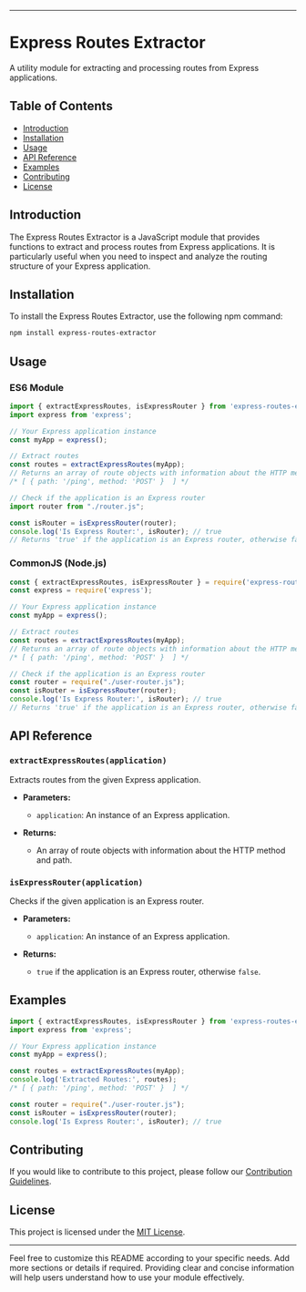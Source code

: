 
---

# Express Routes Extractor

A utility module for extracting and processing routes from Express applications.

## Table of Contents

- [Introduction](#introduction)
- [Installation](#installation)
- [Usage](#usage)
- [API Reference](#api-reference)
- [Examples](#examples)
- [Contributing](#contributing)
- [License](#license)

## Introduction

The Express Routes Extractor is a JavaScript module that provides functions to extract and process routes from Express applications. It is particularly useful when you need to inspect and analyze the routing structure of your Express application.

## Installation

To install the Express Routes Extractor, use the following npm command:

```bash
npm install express-routes-extractor
```

## Usage

### ES6 Module

```javascript
import { extractExpressRoutes, isExpressRouter } from 'express-routes-extractor';
import express from 'express';

// Your Express application instance
const myApp = express();

// Extract routes
const routes = extractExpressRoutes(myApp);
// Returns an array of route objects with information about the HTTP method and path.
/* [ { path: '/ping', method: 'POST' }  ] */

// Check if the application is an Express router
import router from "./router.js";

const isRouter = isExpressRouter(router);
console.log('Is Express Router:', isRouter); // true
// Returns 'true' if the application is an Express router, otherwise false.
```

### CommonJS (Node.js)

```javascript
const { extractExpressRoutes, isExpressRouter } = require('express-routes-extractor');
const express = require('express');

// Your Express application instance
const myApp = express();

// Extract routes
const routes = extractExpressRoutes(myApp);
// Returns an array of route objects with information about the HTTP method and path.
/* [ { path: '/ping', method: 'POST' }  ] */

// Check if the application is an Express router
const router = require("./user-router.js");
const isRouter = isExpressRouter(router);
console.log('Is Express Router:', isRouter); // true
// Returns 'true' if the application is an Express router, otherwise false.
```

## API Reference

### `extractExpressRoutes(application)`

Extracts routes from the given Express application.

- **Parameters:**
  - `application`: An instance of an Express application.

- **Returns:**
  - An array of route objects with information about the HTTP method and path.

### `isExpressRouter(application)`

Checks if the given application is an Express router.

- **Parameters:**
  - `application`: An instance of an Express application.

- **Returns:**
  - `true` if the application is an Express router, otherwise `false`.

## Examples

```javascript
import { extractExpressRoutes, isExpressRouter } from 'express-routes-extractor';
import express from 'express';

// Your Express application instance
const myApp = express();

const routes = extractExpressRoutes(myApp);
console.log('Extracted Routes:', routes);
/* [ { path: '/ping', method: 'POST' }  ] */

const router = require("./user-router.js");
const isRouter = isExpressRouter(router);
console.log('Is Express Router:', isRouter); // true
```

## Contributing

If you would like to contribute to this project, please follow our [Contribution Guidelines](CONTRIBUTING.md).

## License

This project is licensed under the [MIT License](LICENSE).

---

Feel free to customize this README according to your specific needs. Add more sections or details if required. Providing clear and concise information will help users understand how to use your module effectively.